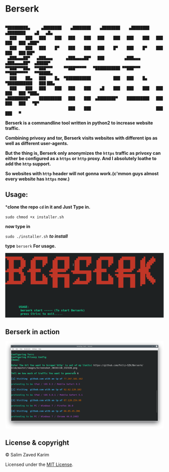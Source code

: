 # Berserk

````ascii

▀█████████▄     ▄████████    ▄████████    ▄████████    ▄████████    ▄████████    ▄█   ▄█▄ 
  ███    ███   ███    ███   ███    ███   ███    ███   ███    ███   ███    ███   ███ ▄███▀ 
  ███    ███   ███    █▀    ███    ███   ███    █▀    ███    █▀    ███    ███   ███▐██▀   
 ▄███▄▄▄██▀   ▄███▄▄▄      ▄███▄▄▄▄██▀   ███         ▄███▄▄▄      ▄███▄▄▄▄██▀  ▄█████▀    
▀▀███▀▀▀██▄  ▀▀███▀▀▀     ▀▀███▀▀▀▀▀   ▀███████████ ▀▀███▀▀▀     ▀▀███▀▀▀▀▀   ▀▀█████▄    
  ███    ██▄   ███    █▄  ▀███████████          ███   ███    █▄  ▀███████████   ███▐██▄   
  ███    ███   ███    ███   ███    ███    ▄█    ███   ███    ███   ███    ███   ███ ▀███▄ 
▄█████████▀    ██████████   ███    ███  ▄████████▀    ██████████   ███    ███   ███   ▀█▀ 
                            ███    ███                             ███    ███   ▀         
````

**Berserk is a commandline tool written in python2 to increase website traffic.**

**Combining privoxy and tor, Berserk visits websites with different ips as well as different user-agents.**

**But the thing is, Berserk only anonymizes the ``https`` traffic as privoxy can either be configured as a ``https`` or ``http`` proxy. And I absolutely loathe to add the ``http`` support.**

**So websites with ``http`` header will not gonna work.(c'mmon guys almost every website has ``https`` now.)**

## Usage:

***clone the repo ``cd`` in it and Just Type in.**

``sudo chmod +x installer.sh``

**now type in**

``sudo ./installer.sh`` ***to install***

**type** ``berserk`` **For usage.**

![alt text](https://github.com/Feliz-SZK/Berserk/blob/master/images/output.png)

 ## Berserk in action
 
 ![alt text](https://github.com/Feliz-SZK/Berserk/blob/master/images/Screenshot_20191110_234424.png)
 
 
 ## License & copyright
 
 © Salim Zaved Karim
 
 Licensed under the [MIT License](https://github.com/Feliz-SZK/Berserk/blob/master/LICENSE).
